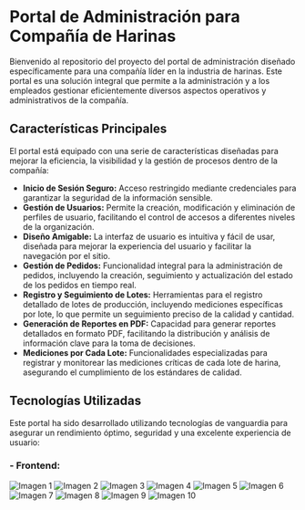 # Portal de Administración para Compañía de Harinas

Bienvenido al repositorio del proyecto del portal de administración diseñado específicamente para una compañía líder en la industria de harinas. Este portal es una solución integral que permite a la administración y a los empleados gestionar eficientemente diversos aspectos operativos y administrativos de la compañía.

## Características Principales

El portal está equipado con una serie de características diseñadas para mejorar la eficiencia, la visibilidad y la gestión de procesos dentro de la compañía:

- **Inicio de Sesión Seguro:** Acceso restringido mediante credenciales para garantizar la seguridad de la información sensible.
- **Gestión de Usuarios:** Permite la creación, modificación y eliminación de perfiles de usuario, facilitando el control de accesos a diferentes niveles de la organización.
- **Diseño Amigable:** La interfaz de usuario es intuitiva y fácil de usar, diseñada para mejorar la experiencia del usuario y facilitar la navegación por el sitio.
- **Gestión de Pedidos:** Funcionalidad integral para la administración de pedidos, incluyendo la creación, seguimiento y actualización del estado de los pedidos en tiempo real.
- **Registro y Seguimiento de Lotes:** Herramientas para el registro detallado de lotes de producción, incluyendo mediciones específicas por lote, lo que permite un seguimiento preciso de la calidad y cantidad.
- **Generación de Reportes en PDF:** Capacidad para generar reportes detallados en formato PDF, facilitando la distribución y análisis de información clave para la toma de decisiones.
- **Mediciones por Cada Lote:** Funcionalidades especializadas para registrar y monitorear las mediciones críticas de cada lote de harina, asegurando el cumplimiento de los estándares de calidad.

## Tecnologías Utilizadas

Este portal ha sido desarrollado utilizando tecnologías de vanguardia para asegurar un rendimiento óptimo, seguridad y una excelente experiencia de usuario:

### - Frontend:

![Imagen 1](fotos/uno.png)
![Imagen 2](fotos/dos.png)
![Imagen 3](fotos/tres.png)
![Imagen 4](fotos/cuatro.png)
![Imagen 5](fotos/cinco.png)
![Imagen 6](fotos/seis.png)
![Imagen 7](fotos/siete.png)
![Imagen 8](fotos/ocho.png)
![Imagen 9](fotos/nueve.png)
![Imagen 10](fotos/diez.png)